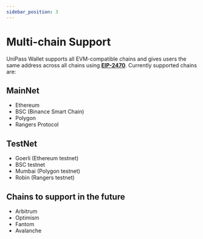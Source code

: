 ```yaml
---
sidebar_position: 3
---
```


# Multi-chain Support

UniPass Wallet supports all EVM-compatible chains and gives users the same address across all chains using [**EIP-2470**](https://eips.ethereum.org/EIPS/eip-2470). Currently supported chains are:

## MainNet

- Ethereum
- BSC (Binance Smart Chain)
- Polygon
- Rangers Protocol

## TestNet

- Goerli (Ethereum testnet)
- BSC testnet
- Mumbai (Polygon testnet)
- Robin (Rangers testnet)

## Chains to support in the future

- Arbitrum
- Optimism
- Fantom
- Avalanche